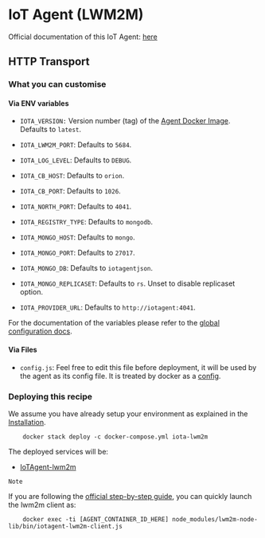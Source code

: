 # IoT Agent (LWM2M)

Official documentation of this IoT Agent:
[here](https://fiware-iotagent-lwm2m.readthedocs.io/)

## HTTP Transport

### What you can customise

#### Via ENV variables

- `IOTA_VERSION:` Version number (tag) of the
  [Agent Docker Image](https://hub.docker.com/r/telefonicaiot/lightweightm2m-iotagent/tags/).
  Defaults to `latest`.

- `IOTA_LWM2M_PORT`: Defaults to `5684`.

- `IOTA_LOG_LEVEL`: Defaults to `DEBUG`.

- `IOTA_CB_HOST`: Defaults to `orion`.

- `IOTA_CB_PORT`: Defaults to `1026`.

- `IOTA_NORTH_PORT`: Defaults to `4041`.

- `IOTA_REGISTRY_TYPE`: Defaults to `mongodb`.

- `IOTA_MONGO_HOST`: Defaults to `mongo`.

- `IOTA_MONGO_PORT`: Defaults to `27017`.

- `IOTA_MONGO_DB`: Defaults to `iotagentjson`.

- `IOTA_MONGO_REPLICASET`: Defaults to `rs`. Unset to disable replicaset option.

- `IOTA_PROVIDER_URL`: Defaults to `http://iotagent:4041`.

For the documentation of the variables please refer to the
[global configuration docs](https://github.com/telefonicaid/iotagent-node-lib/blob/master/doc/installationguide.md).

#### Via Files

- `config.js`: Feel free to edit this file before deployment, it will be used by
  the agent as its config file. It is treated by docker as a
  [config](https://docs.docker.com/compose/compose-file/#configs).

### Deploying this recipe

We assume you have already setup your environment as explained in the
[Installation](../../installation.md).

```
    docker stack deploy -c docker-compose.yml iota-lwm2m
```

The deployed services will be:

- [IoTAgent-lwm2m](https://github.com/telefonicaid/lightweightm2m-iotagent)

``Note``

If you are following the
[official step-by-step guide](https://fiware-iotagent-lwm2m.readthedocs.io/en/latest/userGuide/index.html),
you can quickly launch the lwm2m client as:

```
    docker exec -ti [AGENT_CONTAINER_ID_HERE] node_modules/lwm2m-node-lib/bin/iotagent-lwm2m-client.js
```
